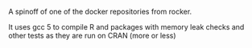 A spinoff of one of the docker repositories from rocker.

It uses gcc 5 to compile R and packages with memory leak checks and other tests
as they are run on CRAN (more or less)
